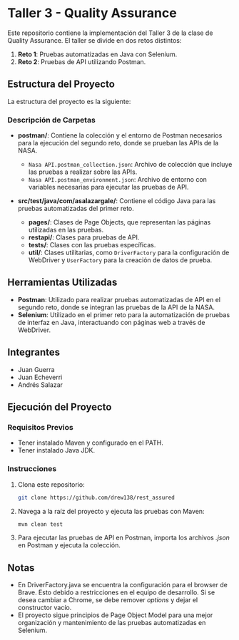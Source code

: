 # Taller 3 - Quality Assurance

Este repositorio contiene la implementación del Taller 3 de la clase de Quality Assurance. El taller se divide en dos retos distintos:

1. **Reto 1**: Pruebas automatizadas en Java con Selenium.
2. **Reto 2**: Pruebas de API utilizando Postman.

## Estructura del Proyecto

La estructura del proyecto es la siguiente:

### Descripción de Carpetas

- **postman/**: Contiene la colección y el entorno de Postman necesarios para la ejecución del segundo reto, donde se prueban las APIs de la NASA.
    - `Nasa API.postman_collection.json`: Archivo de colección que incluye las pruebas a realizar sobre las APIs.
    - `Nasa API.postman_environment.json`: Archivo de entorno con variables necesarias para ejecutar las pruebas de API.

- **src/test/java/com/asalazargale/**: Contiene el código Java para las pruebas automatizadas del primer reto.
    - **pages/**: Clases de Page Objects, que representan las páginas utilizadas en las pruebas.
    - **restapi/**: Clases para pruebas de API.
    - **tests/**: Clases con las pruebas específicas.
    - **util/**: Clases utilitarias, como `DriverFactory` para la configuración de WebDriver y `UserFactory` para la creación de datos de prueba.

## Herramientas Utilizadas

- **Postman**: Utilizado para realizar pruebas automatizadas de API en el segundo reto, donde se integran las pruebas de la API de la NASA.
- **Selenium**: Utilizado en el primer reto para la automatización de pruebas de interfaz en Java, interactuando con páginas web a través de WebDriver.

## Integrantes

- Juan Guerra
- Juan Echeverri
- Andrés Salazar

## Ejecución del Proyecto

### Requisitos Previos

- Tener instalado Maven y configurado en el PATH.
- Tener instalado Java JDK.

### Instrucciones

1. Clona este repositorio:
   ```bash
   git clone https://github.com/drew138/rest_assured
   ```
2. Navega a la raíz del proyecto y ejecuta las pruebas con Maven:
   ```bash
   mvn clean test
   ```
3. Para ejecutar las pruebas de API en Postman, importa los archivos _.json_ en Postman y ejecuta la colección.

## Notas
- En DriverFactory.java se encuentra la configuración para el browser de Brave. Esto debido a restricciones en el equipo de desarrollo. Si se desea cambiar a Chrome, se debe remover _options_ y dejar el constructor vacío.
- El proyecto sigue principios de Page Object Model para una mejor organización y mantenimiento de las pruebas automatizadas en Selenium.